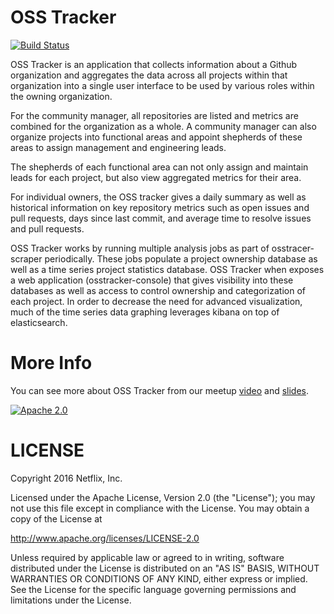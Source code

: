 OSS Tracker
==========

[![Build Status](https://travis-ci.org/Netflix/osstracker.svg?branch=master)](https://travis-ci.org/Netflix/osstracker)

OSS Tracker is an application that collects information about a Github organization and aggregates the data across
all projects within that organization into a single user interface to be used by various roles within the owning
organization.

For the community manager, all repositories are listed and metrics are combined for the organization as a whole.  A
community manager can also organize projects into functional areas and appoint shepherds of these areas to assign
management and engineering leads.

The shepherds of each functional area can not only assign and maintain leads for each project, but also view
aggregated metrics for their area.

For individual owners, the OSS tracker gives a daily summary as well as historical information on key repository
metrics such as open issues and pull requests, days since last commit, and average time to resolve issues and pull
requests.

OSS Tracker works by running multiple analysis jobs as part of osstracer-scraper periodically.  These jobs populate
a project ownership database as well as a time series project statistics database.  OSS Tracker when exposes a web
application (osstracker-console) that gives visibility into these databases as well as access to control ownership
and categorization of each project.  In order to decrease the need for advanced visualization, much of the time series
data graphing leverages kibana on top of elasticsearch.

More Info
=========
You can see more about OSS Tracker from our meetup [video](https://www.youtube.com/watch?v=5s-SS_aXoi0) and [slides](http://www.slideshare.net/aspyker/netflix-open-source-meetup-season-4-episode-1).


[![Apache 2.0](https://img.shields.io/github/license/Netflix/osstracker.svg)](http://www.apache.org/licenses/LICENSE-2.0)

LICENSE
=======

Copyright 2016 Netflix, Inc.

Licensed under the Apache License, Version 2.0 (the "License");
you may not use this file except in compliance with the License.
You may obtain a copy of the License at

<http://www.apache.org/licenses/LICENSE-2.0>

Unless required by applicable law or agreed to in writing, software
distributed under the License is distributed on an "AS IS" BASIS,
WITHOUT WARRANTIES OR CONDITIONS OF ANY KIND, either express or implied.
See the License for the specific language governing permissions and
limitations under the License.

